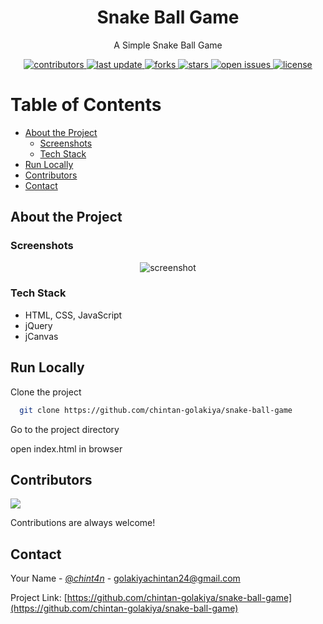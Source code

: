<div align="center">
  <h1>Snake Ball Game</h1>
  <p>
    A Simple Snake Ball Game 
  </p>
  <p>
  <a href="https://github.com/chintan-golakiya/snake-ball-game/graphs/contributors">
    <img src="https://img.shields.io/github/contributors/chintan-golakiya/snake-ball-game" alt="contributors" />
  </a>
  <a href="">
    <img src="https://img.shields.io/github/last-commit/chintan-golakiya/snake-ball-game" alt="last update" />
  </a>
  <a href="https://github.com/chintan-golakiya/awesome-readme-template/network/members">
    <img src="https://img.shields.io/github/forks/chintan-golakiya/snake-ball-game" alt="forks" />
  </a>
  <a href="https://github.com/chintan-golakiya/awesome-readme-template/stargazers">
    <img src="https://img.shields.io/github/stars/chintan-golakiya/snake-ball-game" alt="stars" />
  </a>
  <a href="https://github.com/chintan-golakiya/awesome-readme-template/issues/">
    <img src="https://img.shields.io/github/issues/chintan-golakiya/snake-ball-game" alt="open issues" />
  </a>
  <a href="https://github.com/chintan-golakiya/awesome-readme-template/blob/master/LICENSE">
    <img src="https://img.shields.io/github/license/chintan-golakiya/snake-ball-game.svg" alt="license" />
  </a>
  </p>
  
</div>

<!-- Table of Contents -->

# Table of Contents

- [About the Project](#about-the-project)
  - [Screenshots](#screenshots)
  - [Tech Stack](#tech-stack)
- [Run Locally](#run-locally)
- [Contributors](#contributors)
- [Contact](#contact)

## About the Project

<!-- Screenshots -->

### Screenshots

<div align="center"> 
  <img src="https://github.com/chintan-golakiya/snake-ball-game/screenshot.PNG" alt="screenshot" />
</div>

<!-- TechStack -->

### Tech Stack

<ul>
    <li>HTML, CSS, JavaScript</li>
    <li>jQuery</li>
    <li>jCanvas</li>
</ul>

## Run Locally

Clone the project

```bash
  git clone https://github.com/chintan-golakiya/snake-ball-game
```

Go to the project directory

open index.html in browser

<!-- Contributing -->

## Contributors

<a href="https://github.com/chintan-golakiya/snake-ball-game/graphs/contributors">
  <img src="https://contrib.rocks/image?repo=chintan-golakiya/snake-ball-game" />
</a>

Contributions are always welcome!

<!-- Contact -->

## Contact

Your Name - [@_chint4n_](https://twitter.com/_chint4n_) - golakiyachintan24@gmail.com

Project Link: [https://github.com/chintan-golakiya/snake-ball-game](https://github.com/chintan-golakiya/snake-ball-game)
